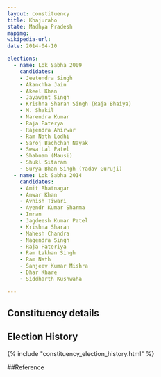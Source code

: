 ```yaml
---
layout: constituency
title: Khajuraho
state: Madhya Pradesh
mapimg: 
wikipedia-url: 
date: 2014-04-10

elections: 
  - name: Lok Sabha 2009
    candidates: 
    - Jeetendra Singh 
    - Akanchha Jain 
    - Akeel Khan 
    - Jayawant Singh 
    - Krishna Sharan Singh (Raja Bhaiya) 
    - M. Shakil 
    - Narendra Kumar 
    - Raja Paterya 
    - Rajendra Ahirwar 
    - Ram Nath Lodhi 
    - Saroj Bachchan Nayak 
    - Sewa Lal Patel 
    - Shabnam (Mausi) 
    - Shukl Sitaram 
    - Surya Bhan Singh (Yadav Guruji)  
  - name: Lok Sabha 2014
    candidates: 
    - Amit Bhatnagar 
    - Anwar Khan 
    - Avnish Tiwari 
    - Ayendr Kumar Sharma 
    - Imran 
    - Jagdeesh Kumar Patel 
    - Krishna Sharan 
    - Mahesh Chandra 
    - Nagendra Singh 
    - Raja Pateriya 
    - Ram Lakhan Singh 
    - Ram Nath 
    - Sanjeev Kumar Mishra 
    - Dhar Khare 
    - Siddharth Kushwaha  

---
```


## Constituency details


## Election History
{% include "constituency_election_history.html" %}

##Reference
